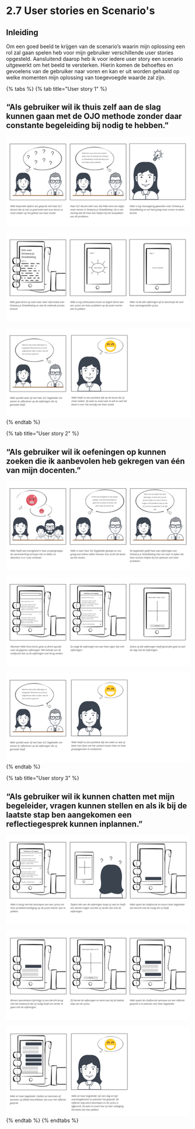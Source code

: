 # 2.7 User stories en Scenario's

## Inleiding

Om een goed beeld te krijgen van de scenario’s waarin mijn oplossing een rol zal gaan spelen heb voor mijn gebruiker verschillende user stories opgesteld. Aansluitend daarop heb ik voor iedere user story een scenario uitgewerkt om het beeld te versterken. Hierin komen de behoeftes en gevoelens van de gebruiker naar voren en kan er uit worden gehaald op welke momenten mijn oplossing van toegevoegde waarde zal zijn. 

{% tabs %}
{% tab title="User story 1" %}
## **“Als gebruiker wil ik thuis zelf aan de slag kunnen gaan met de OJO methode zonder daar constante begeleiding bij nodig te hebben.”**

![](../.gitbook/assets/scenario-1-pt-1.png)

![](../.gitbook/assets/scenario-1-pt-2.png)

![](../.gitbook/assets/scenario-1-pt-3.png)
{% endtab %}

{% tab title="User story 2" %}
## **“Als gebruiker wil ik oefeningen op kunnen zoeken die ik aanbevolen heb gekregen van één van mijn docenten.”**

![](../.gitbook/assets/scenario-2-pt-1.png)

![](../.gitbook/assets/scenario-2-pt-2.png)

![](../.gitbook/assets/scenario-2-pt-3.png)
{% endtab %}

{% tab title="User story 3" %}
##  **“Als gebruiker wil ik kunnen chatten met mijn begeleider, vragen kunnen stellen en als ik bij de laatste stap ben aangekomen een reflectiegesprek kunnen inplannen.”**

![](../.gitbook/assets/scenario-3-pt-1.png)

![](../.gitbook/assets/scenario-3-pt-2.png)

![](../.gitbook/assets/scenario-3-pt-3.png)
{% endtab %}
{% endtabs %}

  
  


